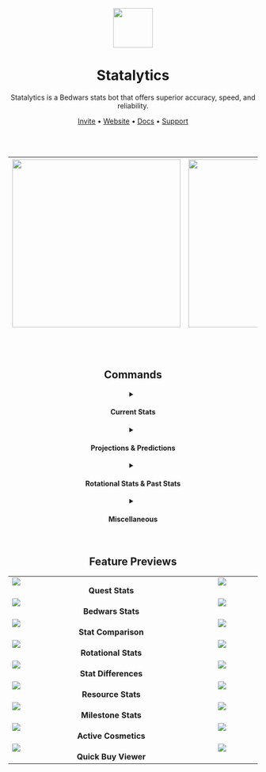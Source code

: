 <div align="center">

<img src="https://statalytics.net/static/images/branding/logo.svg" height="80px" />

<h1>Statalytics</h1>
Statalytics is a Bedwars stats bot that offers superior accuracy, speed, and reliability.

<br>

<a href="https://statalytics.net/invite">Invite</a> •
<a href="https://statalytics.net/">Website</a> •
<a href="https://docs.statalytics.net/">Docs</a> •
<a href="https://statalytics.net/discord">Support</a>

<br /><br />


| <img src="https://statalytics.net/static/images/present_stats.png" height="340px" /> | <img src="https://statalytics.net/static/images/future_stats.png" height="340px" /> |
| ------------------------------------------------------------------------------------ | ----------------------------------------------------------------------------------- |


<br /><br />

## Commands

<details>
<summary><h4>Current Stats</h4></summary>

| Command            | Function                                     |
| ------------------ | -------------------------------------------- |
| `/quests`          | View the estimated quest stats of any player |
| `/mostplayed`      | View the most played modes of any player     |
| `/winstreaks`      | View information on a player's winstreaks    |
| `/bedwars`         | View general Bedwars stats of any player     |
| `/average`         | View average stats and ratios of any player  |
| `/pointless`       | Same as `/bedwars` but really pointless      |
| `/compare`         | Compare the bedwars stats of two players     |
| `/resources`       | View resource stats of any player            |
| `/practice`        | View practice stats of any player            |
| `/activecosmetics` | View the active cosmetics of any player      |
| `/hotbar`          | View the hotbar preference of any player     |
| `/shop`            | View the shop of any player                  |

</details>

<details>
<summary><h4>Projections & Predictions</h4></summary>

| Command       | Function                                                       |
| ------------- | -------------------------------------------------------------- |
| `/year 2026`  | View projected next years stats of a player (requires session) |
| `/prestige`   | View projected stats of a player (requires session)            |
| `/milestones` | View milestone stats of any player                             |

</details>

<details>
<summary><h4>Rotational Stats & Past Stats</h4></summary>

| Command               | Function                                              |
| --------------------- | ----------------------------------------------------- |
| `/daily`              | View the daily stats of any player.                   |
| `/weekly`             | View the weekly stats of any player.                  |
| `/monthly`            | View the monthly stats of any player                  |
| `/yearly`             | View the yearly stats of any player.                  |
| `/lastday`            | View the previous day's stats of any player.          |
| `/lastweek`           | View the previous week's stats of any player.         |
| `/lastmonth`          | View the previous month's stats of any player.        |
| `/lastyear`           | View the previous year's stats of any player.         |
| `/difference daily`   | View the daily stat difference of a player            |
| `/difference weekly`  | View the weekly stat difference of a player           |
| `/difference monthly` | View the monthly stat difference of a player          |
| `/difference yearly`  | View the yearly stat difference of a player           |
| `/session stats`      | View an active session of a player (requires session) |
| `/session start`      | Create a new session (requires linking)               |
| `/session end`        | End a specified session (requires linking)            |
| `/session reset`      | Reset a specified session (requires linking)          |
| `/session active`     | Get a list of all your active sessions                |

</details>

<details>
<summary><h4>Miscellaneous</h4></summary>

| Command        | Function                                            |
| -------------- | --------------------------------------------------- |
| `/link`        | Link your account (recommended)                     |
| `/unlink`      | Unlink your account                                 |
| `/usage`       | View your command usage with Statalytics            |
| `/skin`        | View or save the skin of any player                 |
| `/who`         | Get the name or uuid of any player.                 |
| `/displayname` | Render the hypixel display name of any player.      |
| `/credits`     | See the contributers that made Statalytics possible |
| `/settings`    | Configure historical reset time & theme packs.      |
| `/vote`        | Get a bunch of voting information for the bot.      |

</details>

<br>


## Feature Previews

|                                                                                                                                                                                         |                                                                                                                                                                                                        |
| :-------------------------------------------------------------------------------------------------------------------------------------------------------------------------------------: | :----------------------------------------------------------------------------------------------------------------------------------------------------------------------------------------------------: |
|        <div style="width: 400px; display: flex; flex-direction: column"><img src="https://statalytics.net/image/features/quests.png?width=400&height=293"></div> **Quest Stats**        |            <div style="width: 400px; display: flex; flex-direction: column"><img src="https://statalytics.net/image/features/projected.png?width=400&height=293"></div> **Projected Stats**            |
|      <div style="width: 400px; display: flex; flex-direction: column"><img src="https://statalytics.net/image/features/bedwars.png?width=400&height=293"></div> **Bedwars Stats**       |              <div style="width: 400px; display: flex; flex-direction: column"><img src="https://statalytics.net/image/features/year.png?width=400&height=293"></div> **Next Years Stats**              |
|     <div style="width: 400px; display: flex; flex-direction: column"><img src="https://statalytics.net/image/features/compare.png?width=400&height=293"></div> **Stat Comparison**      |              <div style="width: 400px; display: flex; flex-direction: column"><img src="https://statalytics.net/image/features/session.png?width=400&height=293"></div> **Session Stats**              |
|   <div style="width: 400px; display: flex; flex-direction: column"><img src="https://statalytics.net/image/features/rotational.png?width=400&height=293"></div> **Rotational Stats**    | <div style="width: 400px; display: flex; flex-direction: column"><img src="https://statalytics.net/image/features/historical_rotational.png?width=400&height=293"></div> **Historic Rotational Stats** |
|   <div style="width: 400px; display: flex; flex-direction: column"><img src="https://statalytics.net/image/features/difference.png?width=400&height=293"></div> **Stat Differences**    |           <div style="width: 400px; display: flex; flex-direction: column"><img src="https://statalytics.net/image/features/winstreaks.png?width=400&height=220"></div> **Winstreak Stats**            |
|     <div style="width: 400px; display: flex; flex-direction: column"><img src="https://statalytics.net/image/features/resources.png?width=400&height=293"></div> **Resource Stats**     |             <div style="width: 400px; display: flex; flex-direction: column"><img src="https://statalytics.net/image/features/practice.png?width=400&height=293"></div> **Practice Stats**             |
|    <div style="width: 400px; display: flex; flex-direction: column"><img src="https://statalytics.net/image/features/milestones.png?width=400&height=293"></div> **Milestone Stats**    |              <div style="width: 400px; display: flex; flex-direction: column"><img src="https://statalytics.net/image/features/ratios.png?width=400&height=293"></div> **Average Stats**               |
| <div style="width: 400px; display: flex; flex-direction: column"><img src="https://statalytics.net/image/features/activecosmetics.png?width=400&height=293"></div> **Active Cosmetics** |          <div style="width: 400px; display: flex; flex-direction: column"><img src="https://statalytics.net/image/features/mostplayed.png?width=400&height=263"></div> **Most Played Stats**           |
|      <div style="width: 400px; display: flex; flex-direction: column"><img src="https://statalytics.net/image/features/shop.png?width=400&height=217"></div> **Quick Buy Viewer**       |         <div style="width: 400px; display: flex; flex-direction: column"><img src="https://statalytics.net/image/features/hotbar.png?width=400&height=247"></div> **Hotbar Preference Viewer**         |

</div>
